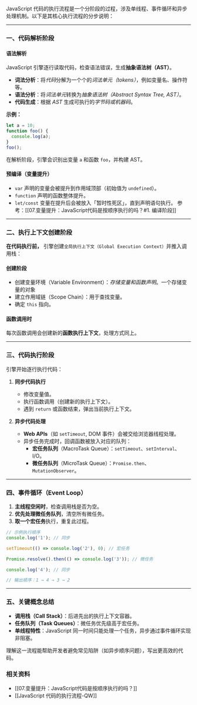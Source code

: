JavaScript 代码的执行流程是一个分阶段的过程，涉及单线程、事件循环和异步处理机制。以下是其核心执行流程的分步说明：

---

### 一、代码解析阶段
#### 语法解析  
JavaScript 引擎逐行读取代码，检查语法错误，生成**抽象语法树（AST）**。

- **词法分析**：将*代码*分解为一个个的*词法单元（tokens）*，例如变量名、操作符等。
- **语法分析**：将*词法单元*转换为*抽象语法树（Abstract Syntax Tree, AST）*。
- **代码生成**：根据 *AST* 生成可执行的*字节码或机器码*。

**示例：**
```javascript
let a = 10;
function foo() {
  console.log(a);
}
foo();
```

在解析阶段，引擎会识别出变量 `a` 和函数 `foo`，并构建 AST。


#### 预编译（变量提升）  
   - `var` 声明的变量会被提升到作用域顶部（初始值为 `undefined`）。
   - `function` 声明的函数整体提升。
   - `let/const` 变量在提升后会被放入「暂时性死区」，直到声明语句执行。
参考：[[07.变量提升：JavaScript代码是按顺序执行的吗？#1. 编译阶段]]

---

### 二、执行上下文创建阶段
**在代码执行前，** 引擎创建`全局执行上下文（Global Execution Context）`并推入调用栈：
#### 创建阶段  
   - 创建变量环境（Variable Environment）：*存储变量和函数声明*。一个存储变量的对象
   - 建立作用域链（Scope Chain）：用于查找变量。
   - 确定 `this` 指向。

#### 函数调用时  
   每次函数调用会创建新的**函数执行上下文**，处理方式同上。

---

### 三、代码执行阶段
引擎开始逐行执行代码：
1. **同步代码执行**  
   - 修改变量值。
   - 执行函数调用（创建新的执行上下文）。
   - 遇到 `return` 或函数结束，弹出当前执行上下文。

2. **异步代码处理**  
   - **Web APIs**（如 `setTimeout`, DOM 事件）会被交给浏览器线程处理。
   - 异步任务完成时，回调函数被放入对应的队列：
     - **宏任务队列**（MacroTask Queue）：`setTimeout`、`setInterval`、I/O。
     - **微任务队列**（MicroTask Queue）：`Promise.then`、`MutationObserver`。

---

### 四、事件循环（Event Loop）
1. **主线程空闲时**，检查调用栈是否为空。
2. **优先处理微任务队列**，清空所有微任务。
3. **取一个宏任务**执行，重复此过程。

```javascript
// 示例执行顺序
console.log('1'); // 同步

setTimeout(() => console.log('2'), 0); // 宏任务

Promise.resolve().then(() => console.log('3')); // 微任务

console.log('4'); // 同步

// 输出顺序：1 → 4 → 3 → 2
```

---

### 五、关键概念总结
- **调用栈（Call Stack）**：后进先出的执行上下文容器。
- **任务队列（Task Queues）**：微任务优先级高于宏任务。
- **单线程特性**：JavaScript 同一时间只能处理一个任务，异步通过事件循环实现非阻塞。

理解这一流程能帮助开发者避免常见陷阱（如异步顺序问题），写出更高效的代码。

### 相关资料
- [[07.变量提升：JavaScript代码是按顺序执行的吗？]]
- [[JavaScript 代码的执行流程-QW]]